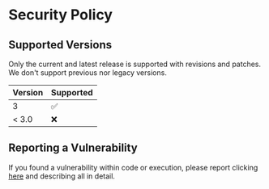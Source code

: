 # Security Policy

## Supported Versions

Only the current and latest release is supported with revisions and patches.  
We don't support previous nor legacy versions.

| Version | Supported          |
| ------- | ------------------ |
| 3       | :white_check_mark: |
| < 3.0   | :x:                |

## Reporting a Vulnerability

If you found a vulnerability within code or execution, please report clicking [here](https://github.com/sn4k3/UVtools/issues/new?assignees=sn4k3&labels=&template=bug_report.md&title=%5BVulnerability%5D+) and describing all in detail.
